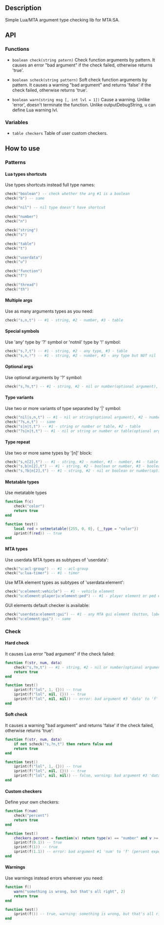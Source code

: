 ## Description

  Simple Lua/MTA argument type checking lib for MTA:SA.

## API

### Functions

- `boolean check(string patern)`
  Check function arguments by pattern. It causes an error "bad argument" if the check failed, otherwise returns 'true'.
  
- `boolean scheck(string pattern)`
  Soft check function arguments by pattern. It causes a warning "bad argument" and returns 'false' if the check failed, otherwise returns 'true'.
  
- `boolean warn(string msg [, int lvl = 1])`
  Cause a warning. Unlike 'error', doesn't terminate the function. Unlike outputDebugString, u can define Lua warning lvl. 
  
### Variables

- `table checkers`
  Table of user custom checkers.

## How to use

### Patterns

#### Lua types shortcuts

  Use types shortcuts instead full type names:

```lua
check("boolean") -- сheck whether the arg #1 is a boolean
check("b") -- same
  
check("nil") -- nil type doesn't have shortcut
  
check("number")
check("n")
  
check("string")
check("s")
  
check("table")
check("t")
  
check("userdata")
check("u")
  
check("function")
check("f")
  
check("thread")
check("th")
```

#### Multiple args

  Use as many arguments types as you need:
  
```lua
check("s,n,t") -- #1 - string, #2 - number, #3 - table
```

#### Special symbols

  Use 'any' type by '?' symbol or 'notnil' type by '!' symbol:

```lua
check("s,?,t") -- #1 - string, #2 - any type, #3 - table
check("s,n,!") -- #1 - string, #2 - number, #3 - any type but NOT nil
```

#### Optional args

  Use optional arguments by '?' symbol:
  
```lua
check("s,?n,t") -- #1 - string, #2 - nil or number(optional argument), #3 - table
```

#### Type variants

  Use two or more variants of type separated by '|' symbol:

```lua
check("nil|s,n,t") -- #1 - nil or string(optional argument), #2 - number, #3 - table
check("?s,n,t") -- same
check("s|n|t,t") -- #1 - string or number or table, #2 - table
check("?s|n|t,t") -- #1 - nil or string or number or table(optional argument), #2 - table
```

#### Type repeat

  Use two or more same types by '[n]' block:
  
```lua
check("s,n[2],t") -- #1 - string, #2 - number, #3 - number, #4 - table
check("s,b|n[2],t") -- #1 - string, #2 - boolean or number, #3 - boolean or number, #4 - table
check("s,?b|n[2],t") -- #1 - string, #2 - nil or boolean or number(optional argument), #3 - nil or boolean or number(optional argument), #4 - table
```

#### Metatable types

  Use metatable types
  
```lua
function f(c)
    check("color")
    return true
end

function test()
    local red = setmetatable({255, 0, 0}, {__type = "color"})
    iprint(f(red)) -- true
end
```

#### MTA types

  Use userdata MTA types as subtypes of 'userdata':
  
```lua
check("u:acl-group") -- #1 - acl-group
check("u:lua-timer") -- #1 - timer
```

  Use MTA element types as subtypes of 'userdata:element':
  
```lua
check("u:element:vehicle") -- #1 - vehicle element
check("u:element:player|u:element:ped") -- #1 - player element or ped element
```

  GUI elements default checker is available:
  
```lua
check("userdata:element:gui") -- #1 - any MTA gui element (button, label, gridlist, etc...)
check("u:element:gui") -- same
```

### Check

#### Hard check

  It causes Lua error "bad argument" if the check failed:
  
```lua
function f(str, num, data)
    check("s,?n,t") -- #1 - string, #2 - nil or number(optional argument), #3 - table
    return true
end

function test()
    iprint(f("lol", 1, {})) -- true
    iprint(f("lol", nil, {})) -- true
    iprint(f("lol", nil, nil)) -- error: bad argument #3 'data' to 'f' (table expected, got nil)
end
```

#### Soft check

  It causes a warning "bad argument" and returns 'false' if the check failed, otherwise returns 'true':
  
```lua
function f(str, num, data)
    if not scheck("s,?n,t") then return false end
    return true
end

function test()
    iprint(f("lol", 1, {})) -- true
    iprint(f("lol", nil, {})) -- true
    iprint(f("lol", nil, nil)) -- false, warning: bad argument #3 'data' to 'f' (table expected, got nil)
end
```
  
#### Custom checkers

  Define your own checkers:
  
```lua
function f(num)
    check("percent")
    return true
end

function test()
    checkers.percent = function(v) return type(v) == "number" and v >= 0 and v <= 1 end
    iprint(f(0.1)) -- true
    iprint(f(1)) -- true
    iprint(f(1.1)) -- error: bad argument #1 'num' to 'f' (percent expected, got number)
end
```

#### Warnings

  Use warnings instead errors wherever you need:
  
```lua
function f()
    warn("something is wrong, but that's all right", 2)
    return true
end

function test()
    iprint(f()) -- true, warning: something is wrong, but that's all right
end
```
